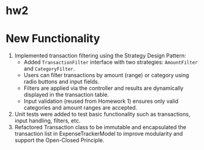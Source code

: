 # hw2

# New Functionality
1. Implemented transaction filtering using the Strategy Design Pattern:
    - Added `TransactionFilter` interface with two strategies: `AmountFilter` and `CategoryFilter`.
    - Users can filter transactions by amount (range) or category using radio buttons and input fields.
    - Filters are applied via the controller and results are dynamically displayed in the transaction table.
    - Input validation (reused from Homework 1) ensures only valid categories and amount ranges are accepted.
2. Unit tests were added to test basic functionality such as transactions, input handling, filters, etc.
3. Refactored Transaction class to be immutable and encapsulated the transaction list in ExpenseTrackerModel to improve modularity and support the Open-Closed Principle.